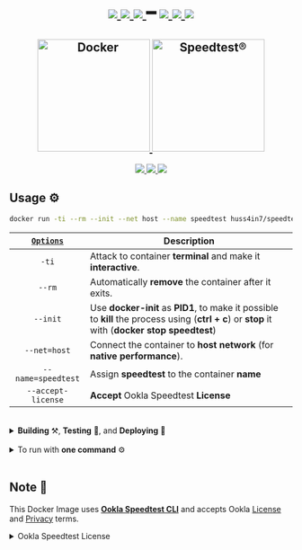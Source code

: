 <h1 align="center">
    <a href="https://github.com/huss4in7/speedtest-cli">
      <img src="https://img.shields.io/github/watchers/huss4in7/speedtest-cli?style=social&logo=github&label=Watchers"/>
    </a>
    <a href="https://github.com/huss4in7/speedtest-cli">
      <img src="https://img.shields.io/github/stars/huss4in7/speedtest-cli?style=social&logo=github&label=Stars"/>
    </a>
    <a href="https://github.com/huss4in7/speedtest-cli">
      <img src="https://img.shields.io/github/forks/huss4in7/speedtest-cli?style=social&logo=github&label=Forks"/>
    </a>
    ━
    <a href="https://hub.docker.com/r/huss4in7/speedtest-cli">
      <img src="https://img.shields.io/docker/stars/huss4in7/speedtest-cli?style=social&logo=docker&label=Stars"/>
    </a>
    <a href="https://hub.docker.com/r/huss4in7/speedtest-cli">
      <img src="https://img.shields.io/docker/pulls/huss4in7/speedtest-cli?style=social&logo=docker&label=Pulls"/>
    </a>
    <a href="https://hub.docker.com/r/huss4in7/speedtest-cli">
      <img src="https://img.shields.io/docker/image-size/huss4in7/speedtest-cli/latest?style=social&logo=docker&label=Image Size">
    </a>
</h1>
<h2 align="center">
  <a href="https://www.docker.com/">
    <img alt="Docker" src="https://i.imgur.com/nvTgxg3.png" width="200"/>
  </a>
  <a href="https://www.speedtest.net/apps/cli">
    <img alt="Speedtest®" src="https://i.imgur.com/fjCIjum.png" width="200"/>
  </a>
</h2>
<p align="center">
  <a href="https://github.com/huss4in7/speedtest-cli/blob/main/LICENSE">
    <img src="https://img.shields.io/github/license/huss4in7/speedtest-cli?style=flat-&label=License&logo=paper&labelColor=0b0c1b&color=white"/>
  </a>
  <a href="https://github.com/huss4in7/speedtest-cli/releases">
    <img src="https://img.shields.io/github/release-date/huss4in7/speedtest-cli?style=flat-&label=Release%20Date&labelColor=0b0c1b&color=white"/>
  </a>
  <a href="https://github.com/huss4in7/speedtest-cli/releases">
    <img src="https://img.shields.io/github/v/release/huss4in7/speedtest-cli?style=flat-&label=Release&logo=speedtest&labelColor=0b0c1b&color=white"/>
  </a>
</p>

## Usage ⚙

```sh
docker run -ti --rm --init --net host --name speedtest huss4in7/speedtest-cli --accept-license
```

| [`Options`](https://docs.docker.com/engine/reference/commandline/run/#options) | Description                                                                                                                                       |
| :----------------------------------------------------------------------------: | ------------------------------------------------------------------------------------------------------------------------------------------------- |
|                                     `-ti`                                      | Attack to container **terminal** and make it **interactive**.                                                                                     |
|                                     `--rm`                                     | Automatically **remove** the container after it exits.                                                                                            |
|                                    `--init`                                    | Use **docker-init** as **PID1**, to make it possible to **kill** the process using (**ctrl + c**) or **stop** it with (**docker stop speedtest**) |
|                                  `--net=host`                                  | Connect the container to **host network** (for **native performance**).                                                                           |
|                               `--name=speedtest`                               | Assign **speedtest** to the container **name**                                                                                                    |
|                               `--accept-license`                               | **Accept** Ookla Speedtest **License**                                                                                                            |

<br>

<details>

<summary><strong>Building</strong> ⚒, <strong>Testing</strong> 🧪, and <strong>Deploying</strong> 🚀</summary>

## ⚒ Build:

```bash
./buildx.sh
```

## 🧪 Test:

#### Test all platforms:
```bash
./buildx.sh --test # or -t
```
#### Test specific platforms:
```bash
./buildx.sh --test linux/amd64,linux/arm64
```

## 🚀 Deploy:

```bash
./buildx.sh --push # or -p
```

<br>

</details>
<br>
<details>

<summary>To run with <strong>one command</strong> ⚙</summary>

### Add [`speedtest`](speedtest) to PATH

```sh
#!/bin/sh

docker run -ti --rm --init --net host --name speedtest huss4in7/speedtest-cli --accept-license $@
```

### Make it executable

```sh
chmod +x speedtest
```

### Run from anywhere

```sh
speedtest
```

## Example

```sh
# Print usage information:

speedtest --help # or -h
```

</details>

<br>

## Note 📝

This Docker Image uses [**Ookla Speedtest CLI**](https://www.speedtest.net/apps/cli) and accepts Ookla [License](https://www.speedtest.net/about/eula) and [Privacy](https://www.speedtest.net/about/privacy) terms.

<details>

<summary>Ookla Speedtest License</summary>

This End User License Agreement (”Agreement”) is a binding agreement between you (”End User” or “you”) and Ookla, LLC (”Ookla”). This Agreement governs your use of the Speedtest Software, (including all related documentation, the “Software”). The Software is licensed, not sold, to you.

Your use of this Software is subject to the Terms of Use and Privacy Policy at these URLs: <br> https://www.speedtest.net/about/terms and https://www.speedtest.net/about/privacy.

</details>
